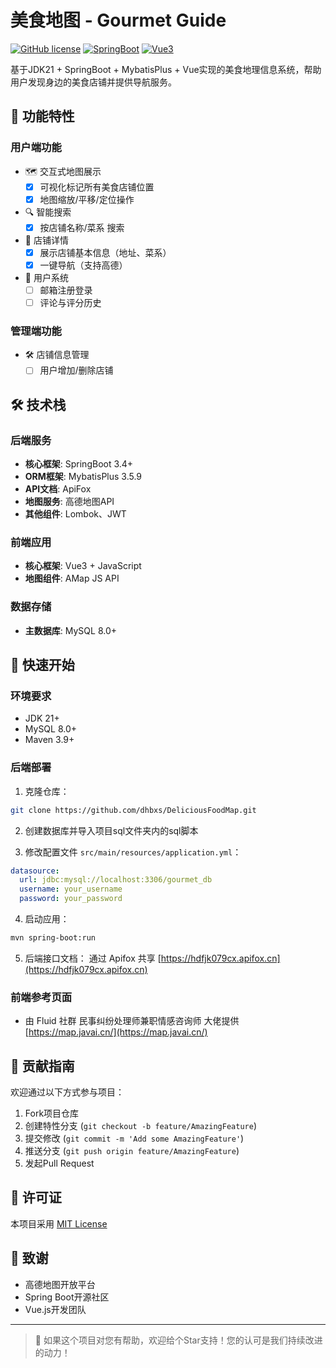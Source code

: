 # 美食地图 - Gourmet Guide

[![GitHub license](https://img.shields.io/badge/license-MIT-blue.svg)](https://github.com/yourusername/gourmet-guide/blob/main/LICENSE)
[![SpringBoot](https://img.shields.io/badge/SpringBoot-3.4.1%2B-brightgreen)](https://spring.io/projects/spring-boot)
[![Vue3](https://img.shields.io/badge/Vue-3.x-brightgreen)](https://vuejs.org/)

基于JDK21 + SpringBoot + MybatisPlus + Vue实现的美食地理信息系统，帮助用户发现身边的美食店铺并提供导航服务。

## 📌 功能特性

### 用户端功能
- 🗺️ 交互式地图展示
   - [x] 可视化标记所有美食店铺位置
   - [x] 地图缩放/平移/定位操作
- 🔍 智能搜索
   - [x] 按店铺名称/菜系 搜索
- 📍 店铺详情
   - [x] 展示店铺基本信息（地址、菜系）
   - [x] 一键导航（支持高德）
- 🧑 用户系统
   - [ ] 邮箱注册登录
   - [ ] 评论与评分历史

### 管理端功能
- 🛠️ 店铺信息管理
  - [ ] 用户增加/删除店铺

## 🛠️ 技术栈

### 后端服务
- **核心框架**: SpringBoot 3.4+
- **ORM框架**: MybatisPlus 3.5.9
- **API文档**: ApiFox
- **地图服务**: 高德地图API
- **其他组件**: Lombok、JWT

### 前端应用
- **核心框架**: Vue3 + JavaScript
- **地图组件**: AMap JS API

### 数据存储
- **主数据库**: MySQL 8.0+

## 🚀 快速开始

### 环境要求
- JDK 21+
- MySQL 8.0+
- Maven 3.9+

### 后端部署
1. 克隆仓库：
```bash
git clone https://github.com/dhbxs/DeliciousFoodMap.git
```

2. 创建数据库并导入项目sql文件夹内的sql脚本

3. 修改配置文件 `src/main/resources/application.yml`：
```yaml
datasource:
  url: jdbc:mysql://localhost:3306/gourmet_db
  username: your_username
  password: your_password
```

4. 启动应用：
```bash
mvn spring-boot:run
```

5. 后端接口文档： 通过 Apifox 共享
 [https://hdfjk079cx.apifox.cn](https://hdfjk079cx.apifox.cn)


### 前端参考页面
- 由 Fluid 社群 民事纠纷处理师兼职情感咨询师 大佬提供 [https://map.javai.cn/](https://map.javai.cn/)

## 🤝 贡献指南
欢迎通过以下方式参与项目：
1. Fork项目仓库
2. 创建特性分支 (`git checkout -b feature/AmazingFeature`)
3. 提交修改 (`git commit -m 'Add some AmazingFeature'`)
4. 推送分支 (`git push origin feature/AmazingFeature`)
5. 发起Pull Request

## 📄 许可证
本项目采用 [MIT License](LICENSE)

## 🙏 致谢
- 高德地图开放平台
- Spring Boot开源社区
- Vue.js开发团队

---

> 🌟 如果这个项目对您有帮助，欢迎给个Star支持！您的认可是我们持续改进的动力！